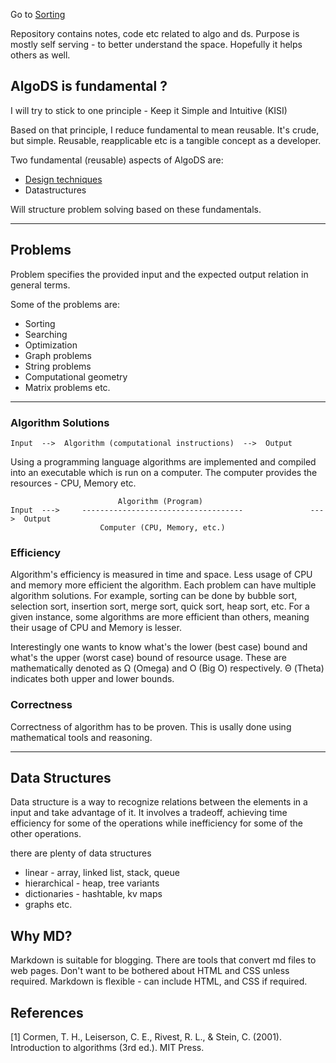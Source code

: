 Go to [Sorting](sorting/docs/README.md)

Repository contains notes, code etc related to algo and ds. Purpose is mostly self serving - to better understand the space. Hopefully it helps others as well.

## AlgoDS is fundamental ?
I will try to stick to one principle - Keep it Simple and Intuitive (KISI)

Based on that principle, I reduce fundamental to mean reusable. It's crude, but simple. Reusable, reapplicable etc is a tangible concept as a developer.

Two fundamental (reusable) aspects of AlgoDS are: 
+ [Design techniques](techniques/DesignTechniques.md)
+ Datastructures

Will structure problem solving based on these fundamentals.

--- 
## Problems

Problem specifies the provided input and the expected output relation in general terms.

Some of the problems are:
- Sorting
- Searching
- Optimization
- Graph problems
- String problems
- Computational geometry
- Matrix problems
etc.

--- 
### Algorithm Solutions

    Input  -->  Algorithm (computational instructions)  -->  Output

Using a programming language algorithms are implemented and compiled into an executable which is run on a computer. The computer provides the resources - CPU, Memory etc.

                            Algorithm (Program)
    Input  --->     ------------------------------------               --->  Output
                        Computer (CPU, Memory, etc.)


### Efficiency
Algorithm's efficiency is measured in time and space. Less usage of CPU  and memory more efficient the algorithm. Each problem can have multiple algorithm solutions. For example, sorting can be done by bubble sort, selection sort, insertion sort, merge sort, quick sort, heap sort, etc. For a given instance, some algorithms are more efficient than others, meaning their usage of CPU and Memory is lesser.

Interestingly one wants to know what's the lower (best case) bound and what's the upper (worst case) bound of resource usage. These are mathematically denoted as Ω (Omega) and O (Big O) respectively. Θ (Theta) indicates both upper and lower bounds.

### Correctness
Correctness of algorithm has to be proven. This is usally done using mathematical tools and reasoning.

---
## Data Structures 
Data structure is a way to recognize relations between the elements in a input and take advantage of it. It involves a tradeoff, achieving time efficiency for some of the operations while inefficiency for some of the other operations.

there are plenty of data structures 
+ linear - array, linked list, stack, queue
+ hierarchical - heap, tree variants 
+ dictionaries - hashtable, kv maps 
+ graphs 
etc.



## Why MD?
Markdown is suitable for blogging. There are tools that convert md files to web pages.
Don't want to be bothered about HTML and CSS unless required.
Markdown is flexible - can include HTML, and CSS if required.


## References
[1] Cormen, T. H., Leiserson, C. E., Rivest, R. L., & Stein, C. (2001). Introduction to algorithms (3rd ed.). MIT Press.
